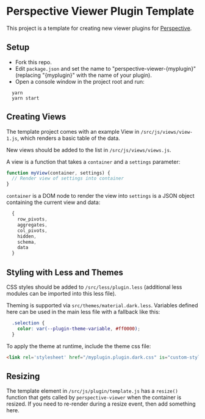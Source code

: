 # Perspective Viewer Plugin Template

This project is a template for creating new viewer plugins for [Perspective](https://github.com/jpmorganchase/perspective).

## Setup

  * Fork this repo.
  * Edit `package.json` and set the name to "perspective-viewer-{myplugin}" (replacing "{myplugin}" with the name of your plugin).
  * Open a console window in the project root and run:

```
  yarn
  yarn start
```

## Creating Views

The template project comes with an example View in `/src/js/views/view-1.js`, which renders a basic table of the data.

New views should be added to the list in `/src/js/views/views.js`.

A view is a function that takes a `container` and a `settings` parameter:

```javascript
function myView(container, settings) {
  // Render view of settings into container
}
```

`container` is a DOM node to render the view into
`settings` is a JSON object containing the current view and data:

```javascript
  {
    row_pivots,
    aggregates,
    col_pivots,
    hidden,
    schema,
    data
  }
```

## Styling with Less and Themes

CSS styles should be added to `/src/less/plugin.less` (additional less modules can be imported into this less file).

Theming is supported via `src/themes/material.dark.less`. Variables defined here can be used in the main less file with a fallback like this:

```css
  .selection {
    color: var(--plugin-theme-variable, #ff0000);
  }
```

To apply the theme at runtime, include the theme css file:

```html
<link rel='stylesheet' href="/myplugin.plugin.dark.css" is="custom-style">
```

## Resizing

The template element in `/src/js/plugin/template.js` has a `resize()` function that gets called by `perspective-viewer` when the container is resized. If you need to re-render during a resize event, then add something here.

